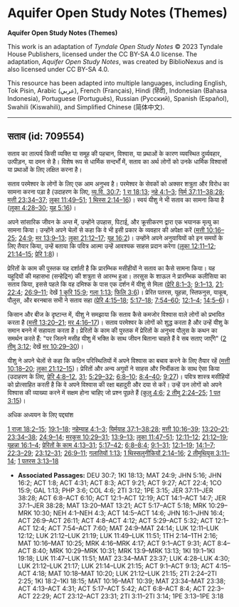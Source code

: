 # Aquifer Open Study Notes (Themes)

**Aquifer Open Study Notes (Themes)**

This work is an adaptation of *Tyndale Open Study Notes* © 2023 Tyndale House Publishers, licensed under the CC BY\-SA 4\.0 license. The adaptation, *Aquifer Open Study Notes*, was created by BiblioNexus and is also licensed under CC BY\-SA 4\.0\.

This resource has been adapted into multiple languages, including English, Tok Pisin, Arabic (عربي), French (Français), Hindi (हिंदी), Indonesian (Bahasa Indonesia), Portuguese (Português), Russian (Русский), Spanish (Español), Swahili (Kiswahili), and Simplified Chinese (简体中文).



--------------------------------

## सताव (id: 709554)

सताव का तात्पर्य किसी व्यक्ति या समूह की पहचान, विश्वास, या प्रथाओं के कारण व्यवस्थित दुर्व्यवहार, उत्पीड़न, या दमन से है। विशेष रूप से धार्मिक सन्दर्भों में, सताव का अर्थ लोगों को उनके धार्मिक विश्वासों या प्रथाओं के लिए लक्षित करना है।

सताव परमेश्वर के लोगों के लिए एक आम अनुभव है। परमेश्वर के सेवकों को अक्सर शत्रुता और विरोध का सामना करना पड़ा है (उदाहरण के लिए, [व्य.वि. 30:7](https://ref.ly/Deut30:7); [1 रा 18:13](https://ref.ly/1Kgs18:13); [नहे 4:1–3](https://ref.ly/Neh4:1-Neh4:3); [यिर्म 37:11–38:28](https://ref.ly/Jer37:11-Jer38:28); [मत्ती 23:34–37](https://ref.ly/Matt23:34-Matt23:37); [लूका 11:49–51](https://ref.ly/Luke11:49-Luke11:51); [1 थिस्स 2:14–16](https://ref.ly/1Thess2:14-1Thess2:16))। स्वयं यीशु ने भी सताव का सामना किया है ([लूका 4:28–30](https://ref.ly/Luke4:28-Luke4:30); [यूह 5:16](https://ref.ly/John5:16))।

अपने सांसारिक जीवन के अन्त में, उन्होंने उपहास, पिटाई, और क्रूसीकरण द्वारा एक भयानक मृत्यु का सामना किया। उन्होंने अपने चेलों से कहा कि वे भी इसी प्रकार के व्यवहार की अपेक्षा करें ([मत्ती 10:16–25](https://ref.ly/Matt10:16-Matt10:25); [24:9](https://ref.ly/Matt24:9); [मर 13:9–13](https://ref.ly/Mark13:9-Mark13:13); [लूका 21:12–17](https://ref.ly/Luke21:12-Luke21:17); [यूह 16:2](https://ref.ly/John16:2))। उन्होंने अपने अनुयायियों को इन समयों के लिए तैयार किया, उन्हें बताया कि पवित्र आत्मा उन्हें आवश्यक साहस प्रदान करेगा ([लूका 12:11–12](https://ref.ly/Luke12:11-Luke12:12); [21:14–15](https://ref.ly/Luke21:14-Luke21:15); [प्रेरि 1:8](https://ref.ly/Acts1:8))।

प्रेरितों के काम की पुस्तक यह दर्शाती है कि प्रारम्भिक मसीहीयों ने सताव का कैसे सामना किया। यह यहूदियों की महासभा (सन्हेद्रिन) की शत्रुता से आरम्भ हुआ। तरसुस के शाऊल ने प्रारम्भिक कलीसिया का सताव किया, इससे पहले कि वह दमिश्क के पास एक दर्शन में यीशु से मिला ([प्रेरि 8:1–3](https://ref.ly/Acts8:3); [9:1–13](https://ref.ly/Acts9:1-Acts9:13), [21](https://ref.ly/Acts9:21); [22:4](https://ref.ly/Acts22:4); [26:9–11](https://ref.ly/Acts26:9-Acts26:11); देखें [1 कुरि 15:9](https://ref.ly/1Cor15:9); [गला 1:13](https://ref.ly/Gal1:13); [फिलि 3:6](https://ref.ly/Phil3:6))। प्रेरित पतरस, यूहन्ना, स्तिफनुस, याकूब, पौलुस, और बरनबास सभी ने सताव सहा ([प्रेरि 4:15–18](https://ref.ly/Acts4:15-Acts4:18); [5:17–18](https://ref.ly/Acts5:17-Acts5:18); [7:54–60](https://ref.ly/Acts7:54-Acts7:60); [12:1–4](https://ref.ly/Acts12:1-Acts12:4); [14:5–6](https://ref.ly/Acts14:5-Acts14:6))।

किसान और बीज के दृष्टान्त में, यीशु ने समझाया कि सताव कैसे कमजोर विश्वास वाले लोगों को प्रभावित करता है ([मत्ती 13:20–21](https://ref.ly/Matt13:20-Matt13:21); [मर 4:16–17](https://ref.ly/Mark4:16-Mark4:17))। सताव परमेश्वर के लोगों को शुद्ध करता है और उन्हें यीशु के समान बनने में सहायता करता है। प्रेरितों के काम की पुस्तक में प्रेरितों के अनुभव पौलुस के कथन का समर्थन करते हैं: "पर जितने मसीह यीशु में भक्ति के साथ जीवन बिताना चाहते हैं वे सब सताए जाएँगे" ([2 तीमु 3:12](https://ref.ly/2Tim3:12); देखें [मर 10:29–30](https://ref.ly/Mark10:29-Mark10:30))।

यीशु ने अपने चेलों से कहा कि कठिन परिस्थितियों में अपने विश्वास का बचाव करने के लिए तैयार रहें ([मत्ती 10:18–20](https://ref.ly/Matt10:18-Matt10:20); [लूका 21:12–15](https://ref.ly/Luke21:12-Luke21:15))। प्रेरितों और अन्य अगुवों ने साहस और निर्भीकता के साथ ऐसा किया (उदाहरण के लिए, [प्रेरि 4:8–12](https://ref.ly/Acts4:8-Acts4:12), [31](https://ref.ly/Acts4:31); [5:29–32](https://ref.ly/Acts5:29-Acts5:32); [6:8–10](https://ref.ly/Acts6:8-Acts6:10); [8:4–40](https://ref.ly/Acts8:4-Acts8:40); [9:27](https://ref.ly/Acts9:27))। पवित्र शास्त्र मसीहियों को प्रोत्साहित करती है कि वे अपने विश्‍वास की रक्षा बहादुरी और दया से करें। उन्हें उन लोगों को अपने विश्वास की व्याख्या करने में सक्षम होना चाहिए जो प्रश्न पूछते हैं ([कुलु 4:6](https://ref.ly/Col4:6); [2 तीमु 2:24–25](https://ref.ly/2Tim2:24-2Tim2:25); [1 पत 3:15](https://ref.ly/1Pet3:15))।

अधिक अध्ययन के लिए पद्द्यांश

[1 राजा 18:2–15](https://ref.ly/1Kgs18:2-1Kgs18:15); [19:1–18](https://ref.ly/1Kgs19:1-1Kgs19:18); [नहेम्याह 4:1–3](https://ref.ly/Neh4:1-Neh4:3); [यिर्मयाह 37:1–38:28](https://ref.ly/Jer37:1-Jer38:28); [मत्ती 10:16–39](https://ref.ly/Matt10:16-Matt10:39); [13:20–21](https://ref.ly/Matt13:20-Matt13:21); [23:34–38](https://ref.ly/Matt23:34-Matt23:38); [24:9–14](https://ref.ly/Matt24:9-Matt24:14); [मरकुस 10:29–31](https://ref.ly/Mark10:29-Mark10:31); [13:9–13](https://ref.ly/Mark13:9-Mark13:13); [लूका 11:47–51](https://ref.ly/Luke11:47-Luke11:51); [12:11–12](https://ref.ly/Luke12:11-Luke12:12); [21:12–19](https://ref.ly/Luke21:12-Luke21:19); [यूहन्ना 16:1–4](https://ref.ly/John16:1-John16:4); [प्रेरितों के काम 4:13–31](https://ref.ly/Acts4:13-Acts4:31); [5:17–42](https://ref.ly/Acts5:17-Acts5:42); [6:8–8:4](https://ref.ly/Acts6:8-Acts8:4); [9:1–31](https://ref.ly/Acts9:1-Acts9:31); [12:1–19](https://ref.ly/Acts12:1-Acts12:19); [14:1–7](https://ref.ly/Acts14:1-Acts14:7); [22:3–29](https://ref.ly/Acts22:3-Acts22:29); [23:12–31](https://ref.ly/Acts23:12-Acts23:31); [26:9–11](https://ref.ly/Acts26:9-Acts26:11); [गलातियों 1:13](https://ref.ly/Gal1:13); [1 थिस्सलुनीकियों 2:14–16](https://ref.ly/1Thess2:14-1Thess2:16); [2 तीमुथियुस 3:11–14](https://ref.ly/2Tim3:11-2Tim3:14); [1 पतरस 3:13–18](https://ref.ly/1Pet3:13-1Pet3:18)

* **Associated Passages:** DEU 30:7; 1KI 18:13; MAT 24:9; JHN 5:16; JHN 16:2; ACT 1:8; ACT 4:31; ACT 8:3; ACT 9:21; ACT 9:27; ACT 22:4; 1CO 15:9; GAL 1:13; PHP 3:6; COL 4:6; 2TI 3:12; 1PE 3:15; JER 37:11–JER 38:28; ACT 6:8–ACT 6:10; ACT 12:1–ACT 12:19; ACT 14:1–ACT 14:7; JER 37:1–JER 38:28; MAT 13:20–MAT 13:21; ACT 5:17–ACT 5:18; MRK 10:29–MRK 10:30; NEH 4:1–NEH 4:3; ACT 14:5–ACT 14:6; JHN 16:1–JHN 16:4; ACT 26:9–ACT 26:11; ACT 4:8–ACT 4:12; ACT 5:29–ACT 5:32; ACT 12:1–ACT 12:4; ACT 7:54–ACT 7:60; MAT 24:9–MAT 24:14; LUK 12:11–LUK 12:12; LUK 21:12–LUK 21:19; LUK 11:49–LUK 11:51; 1TH 2:14–1TH 2:16; MAT 10:16–MAT 10:25; MRK 4:16–MRK 4:17; ACT 9:1–ACT 9:31; ACT 8:4–ACT 8:40; MRK 10:29–MRK 10:31; MRK 13:9–MRK 13:13; 1KI 19:1–1KI 19:18; LUK 11:47–LUK 11:51; MAT 23:34–MAT 23:37; LUK 4:28–LUK 4:30; LUK 21:12–LUK 21:17; LUK 21:14–LUK 21:15; ACT 9:1–ACT 9:13; ACT 4:15–ACT 4:18; MAT 10:18–MAT 10:20; LUK 21:12–LUK 21:15; 2TI 2:24–2TI 2:25; 1KI 18:2–1KI 18:15; MAT 10:16–MAT 10:39; MAT 23:34–MAT 23:38; ACT 4:13–ACT 4:31; ACT 5:17–ACT 5:42; ACT 6:8–ACT 8:4; ACT 22:3–ACT 22:29; ACT 23:12–ACT 23:31; 2TI 3:11–2TI 3:14; 1PE 3:13–1PE 3:18

